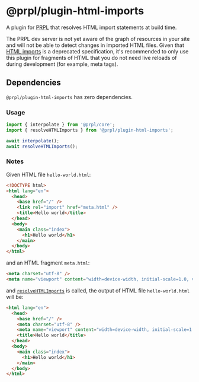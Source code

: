 # @prpl/plugin-html-imports

A plugin for [PRPL](https://github.com/tyhopp/prpl) that resolves HTML import statements at build time.

The PRPL dev server is not yet aware of the graph of resources in your site and will not be able to detect changes in imported HTML files. Given that [HTML imports](https://caniuse.com/?search=html%20import) is a deprecated specification, it's recommended to only use this plugin for fragments of HTML that you do not need live reloads of during development (for example, meta tags).

## Dependencies

`@prpl/plugin-html-imports` has zero dependencies.

### Usage

```javascript
import { interpolate } from '@prpl/core';
import { resolveHTMLImports } from '@prpl/plugin-html-imports';

await interpolate();
await resolveHTMLImports();
```

### Notes

Given HTML file `hello-world.html`:

```html
<!DOCTYPE html>
<html lang="en">
  <head>
    <base href="/" />
    <link rel="import" href="meta.html" />
    <title>Hello world</title>
  </head>
  <body>
    <main class="index">
      <h1>Hello world</h1>
    </main>
  </body>
</html>
```

and an HTML fragment `meta.html`:

```html
<meta charset="utf-8" />
<meta name="viewport" content="width=device-width, initial-scale=1.0, viewport-fit=cover" />
```

and [`resolveHTMLImports`](https://github.com/tyhopp/prpl/tree/main/packages/plugin-html-imports/src/index.ts) is called, the output of HTML file `hello-world.html` will be:

```html
<html lang="en">
  <head>
    <base href="/" />
    <meta charset="utf-8" />
    <meta name="viewport" content="width=device-width, initial-scale=1.0, viewport-fit=cover" />
    <title>Hello world</title>
  </head>
  <body>
    <main class="index">
      <h1>Hello world</h1>
    </main>
  </body>
</html>
```